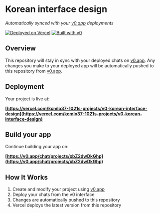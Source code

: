 # Korean interface design

*Automatically synced with your [v0.app](https://v0.app) deployments*

[![Deployed on Vercel](https://img.shields.io/badge/Deployed%20on-Vercel-black?style=for-the-badge&logo=vercel)](https://vercel.com/kcmlo37-1021s-projects/v0-korean-interface-design)
[![Built with v0](https://img.shields.io/badge/Built%20with-v0.app-black?style=for-the-badge)](https://v0.app/chat/projects/xbZ2dwDkGhp)

## Overview

This repository will stay in sync with your deployed chats on [v0.app](https://v0.app).
Any changes you make to your deployed app will be automatically pushed to this repository from [v0.app](https://v0.app).

## Deployment

Your project is live at:

**[https://vercel.com/kcmlo37-1021s-projects/v0-korean-interface-design](https://vercel.com/kcmlo37-1021s-projects/v0-korean-interface-design)**

## Build your app

Continue building your app on:

**[https://v0.app/chat/projects/xbZ2dwDkGhp](https://v0.app/chat/projects/xbZ2dwDkGhp)**

## How It Works

1. Create and modify your project using [v0.app](https://v0.app)
2. Deploy your chats from the v0 interface
3. Changes are automatically pushed to this repository
4. Vercel deploys the latest version from this repository
